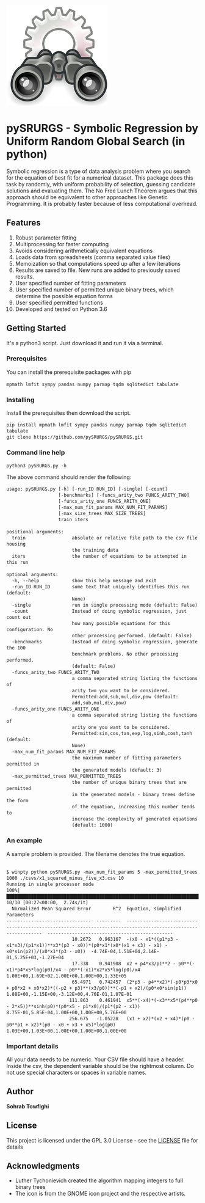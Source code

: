 ![Binoculars](image/Gnome-system-search.jpg)

# pySRURGS - Symbolic Regression by Uniform Random Global Search (in python)

Symbolic regression is a type of data analysis problem where you search for the 
equation of best fit for a numerical dataset. This package does this task by 
randomly, with uniform probability of selection, guessing candidate solutions 
and evaluating them. The No Free Lunch Theorem argues that this approach should 
be equivalent to other approaches like Genetic Programming. It is probably faster 
because of less computational overhead. 

## Features 

1. Robust parameter fitting
2. Multiprocessing for faster computing
3. Avoids considering arithmetically equivalent equations
4. Loads data from spreadsheets (comma separated value files)
5. Memoization so that computations speed up after a few iterations 
6. Results are saved to file. New runs are added to previously saved results.
7. User specified number of fitting parameters 
8. User specified number of permitted unique binary trees, which determine the possible equation forms 
9. User specified permitted functions 
10. Developed and tested on Python 3.6

## Getting Started

It's a python3 script. Just download it and run it via a terminal.

### Prerequisites

You can install the prerequisite packages with pip

```mpmath lmfit sympy pandas numpy parmap tqdm sqlitedict tabulate```

### Installing

Install the prerequisites then download the script.

```
pip install mpmath lmfit sympy pandas numpy parmap tqdm sqlitedict tabulate
git clone https://github.com/pySRURGS/pySRURGS.git
```

### Command line help

```
python3 pySRURGS.py -h
```

The above command should render the following:

```
usage: pySRURGS.py [-h] [-run_ID RUN_ID] [-single] [-count]
                   [-benchmarks] [-funcs_arity_two FUNCS_ARITY_TWO]
                   [-funcs_arity_one FUNCS_ARITY_ONE]
                   [-max_num_fit_params MAX_NUM_FIT_PARAMS]
                   [-max_size_trees MAX_SIZE_TREES]
                   train iters

positional arguments:
  train                 absolute or relative file path to the csv file housing
                        the training data
  iters                 the number of equations to be attempted in this run

optional arguments:
  -h, --help            show this help message and exit
  -run_ID RUN_ID        some text that uniquely identifies this run (default:
                        None)
  -single               run in single processing mode (default: False)
  -count                Instead of doing symbolic regression, just count out
                        how many possible equations for this configuration. No
                        other processing performed. (default: False)
  -benchmarks           Instead of doing symbolic regression, generate the 100
                        benchmark problems. No other processing performed.
                        (default: False)
  -funcs_arity_two FUNCS_ARITY_TWO
                        a comma separated string listing the functions of
                        arity two you want to be considered.
                        Permitted:add,sub,mul,div,pow (default:
                        add,sub,mul,div,pow)
  -funcs_arity_one FUNCS_ARITY_ONE
                        a comma separated string listing the functions of
                        arity one you want to be considered.
                        Permitted:sin,cos,tan,exp,log,sinh,cosh,tanh (default:
                        None)
  -max_num_fit_params MAX_NUM_FIT_PARAMS
                        the maximum number of fitting parameters permitted in
                        the generated models (default: 3)
  -max_permitted_trees MAX_PERMITTED_TREES
                        the number of unique binary trees that are permitted
                        in the generated models - binary trees define the form
                        of the equation, increasing this number tends to
                        increase the complexity of generated equations
                        (default: 1000)
```

### An example

A sample problem is provided. The filename denotes the true equation.

```

$ winpty python pySRURGS.py -max_num_fit_params 5 -max_permitted_trees 1000 ./csvs/x1_squared_minus_five_x3.csv 10
Running in single processor mode
100%|███████████████████████████████████████████████████████████████████████████████████████████████████████████████████████████████████████████████████████████████████████████████████████| 10/10 [00:27<00:00,  2.74s/it]
  Normalized Mean Squared Error        R^2  Equation, simplified                                                                                           Parameters
-------------------------------  ---------  -------------------------------------------------------------------------------------------------------------  ----------------------------------------------
                        10.2672   0.963167  -(x0 - x1*((p1*p3 - x1*x3)/(p1*x1))**x3*(p3 - x0))*(p0*x1*(x0*(x1 + x3) - x1) - x0*sin(p2))/(x0*x1*(p3 - x0))  -4.74E-04,1.51E+04,2.14E-01,5.25E+03,-1.27E+04
                        17.338    0.941908  x2 + p4*x3/p1**2 - p0**(-x1)*p4*x5*log(p0)/x4 - p0**(-x1)*x2*x5*log(p0)/x4                                     1.00E+00,1.69E+02,1.00E+00,1.00E+00,1.33E+05
                        65.4971   0.742457  (2*p3 - p4**x2)*(-p0*p3*x0 + p0*x2 + x0*x2)*((-p2 + p3)**(x3/p0))**(-p1 + x2)/(p0*x0*sin(p1))                  1.88E+00,-1.15E+00,-3.12E+00,4.76E-01,1.07E-01
                       111.863    0.461941  x5**(-x4)*(-x3**x5*(p4**p0 - 2*x5))**sinh(p0)*(p0*x5 - p1*x0)/(p1*(p2 - x1))                                   8.75E-01,5.85E-04,1.00E+00,1.00E+00,5.76E+00
                       256.675   -1.05228   (x1 + x2)*(x2 + x4)*(p0 - p0**p1 + x2)*(p0 - x0 + x3 + x5)*log(p0)                                             1.03E+00,1.03E+00,1.00E+00,1.00E+00,1.00E+00
```

### Important details 

All your data needs to be numeric.
Your CSV file should have a header.
Inside the csv, the dependent variable should be the rightmost column.
Do not use special characters or spaces in variable names.

## Author

**Sohrab Towfighi**

## License

This project is licensed under the GPL 3.0 License - see the [LICENSE](LICENSE) file for details

## Acknowledgments

* Luther Tychonievich created the algorithm mapping integers to full binary trees
* The icon is from the GNOME icon project and the respective artists.
